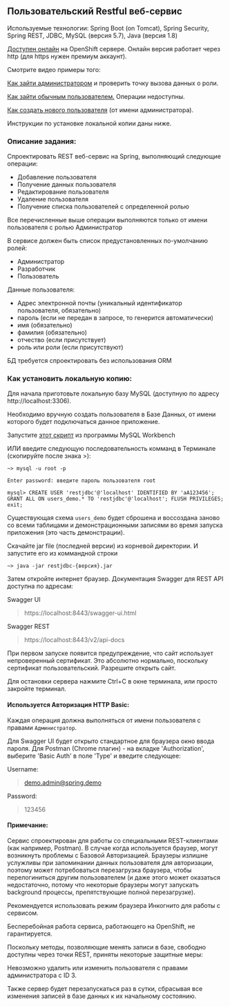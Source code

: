 ## Пользовательский Restful веб-сервис
Используемые технологии: Spring Boot (on Tomcat), Spring Security, Spring REST, 
JDBC, MySQL (версия 5.7), Java (версия 1.8)

[Доступен онлайн](http://restjdbc-va1ery.rhcloud.com/swagger-ui.html) 
на OpenShift сервере. Онлайн версия работает через http (для https нужен премиум аккаунт).

Смотрите видео примеры того:

[Как зайти администратором](https://youtu.be/hfpowdVp9PU) и проверить точку вызова данных о роли.

[Как зайти обычным пользователем.](https://youtu.be/gw7YLq3aGcU) Операции недоступны.

[Как создать нового пользователя](https://youtu.be/D1isfiq7eXI) (от имени администратора).

Инструкции по установке локальной копии даны ниже.

### Описание задания:
Спроектировать REST веб-сервис на Spring, выполняющий следующие операции:
- Добавление пользователя
- Получение данных пользователя
- Редактирование пользователя
- Удаление пользователя
- Получение списка пользователей с определенной ролью

Все перечисленные выше операции выполняются только от имени пользователя с ролью Администратор

В сервисе должен быть список предустановленных по-умолчанию ролей: 
- Администратор 
- Разработчик 
- Пользователь

Данные пользователя:
- Адрес электронной почты (уникальный идентификатор пользователя, обязательно) 
- пароль (если не передан в запросе, то генерится автоматически)
- имя (обязательно)
- фамилия (обязательно) 
- отчество (если присутствует)
- роль или роли (если присутствуют)

БД требуется спроектировать без использования ORM

### Как установить локальную копию:
Для начала приготовьте локальную базу MySQL (доступную по адресу http://localhost:3306).

Необходимо вручную создать пользователя в Базе Данных, от имени которого будет
подключаться данное приложение.

Запустите
[этот скрипт](src/main/resources/sql/db_user_create.sql)
из программы MySQL Workbench

ИЛИ введите следующую последовательность комманд в Терминале 
(скопируйте после знака >):

```
~> mysql -u root -p

Enter password: введите пароль пользователя root

mysql> CREATE USER 'restjdbc'@'localhost' IDENTIFIED BY 'aA123456'; GRANT ALL ON users_demo.* TO 'restjdbc'@'localhost'; FLUSH PRIVILEGES; exit;
```

Существующая схема `users_demo` будет сброшена и воссоздана заново со всеми
таблицами и демонстрационными записями во время запуска приложения 
(это часть демонстрации).

Скачайте jar file (последней версии) из корневой директории.
И запустите его из коммандной строки 

`~> java -jar restjdbc-{версия}.jar` 

Затем откройте интернет браузер.
Документация Swagger для REST API доступна по адресам:

Swagger UI
> https://localhost:8443/swagger-ui.html

Swagger REST
> https://localhost:8443/v2/api-docs

При первом запуске появится предупреждение, что сайт использует непроверенный сертификат.
Это абсолютно нормально, поскольку сертификат пользовательский. Разрешите открыть сайт.

Для остановки сервера нажмите Ctrl+C в окне терминала, или просто закройте терминал.

#### Используется Авторизация HTTP Basic:

Каждая операция должна выполняться от имени пользователя с правами `Администратор`.

Для Swagger UI будет открыто стандартное для браузера окно ввода пароля.
Для Postman (Chrome плагин) - на вкладке 'Authorization', выберите 'Basic Auth'
в поле 'Type' и введите следующее:

Username:
> demo.admin@spring.demo

Password:
> 123456

#### Примечание:
Сервис спроектирован для работы со специальными REST-клиентами (как например,
Postman). В случае когда используется браузер, могут возникнуть проблемы
с Базовой Авторизацией. Браузеры излишне услужливы при запоминании данных
пользователя для авторизации, поэтому может потребоваться перезагрузка браузера,
чтобы перелогиниться другим пользователем (и даже этого может оказаться
недостаточно, потому что некоторые браузеры могут запускать background процессы,
препятствующие полной перезагрузке). 

Рекомендуется использовать режим браузера Инкогнито для работы с сервисом.

Бесперебойная работа сервиса, работающего на OpenShift, не гарантируется.

Поскольку методы, позволяющие менять записи в базе, свободно доступны через точки REST,
приняты некоторые защитные меры:

Невозможно удалить или изменить пользователя с правами администратора с ID 3.

Также сервер будет перезапускаться раз в сутки, сбрасывая все изменения записей
в базе данных к их начальному состоянию.
